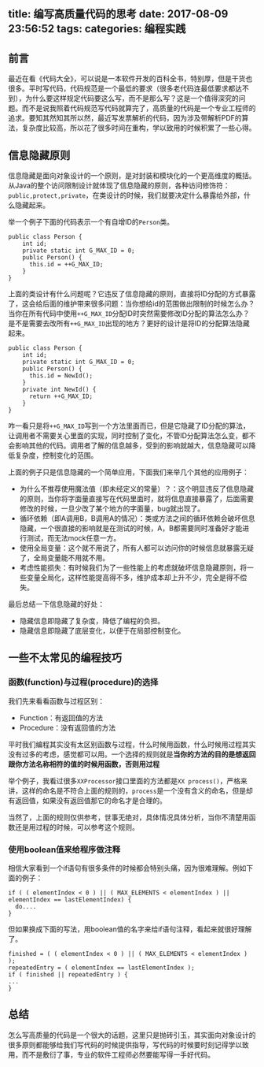 title: 编写高质量代码的思考
date: 2017-08-09 23:56:52
tags:
categories: 编程实践
---

## 前言
最近在看《代码大全》，可以说是一本软件开发的百科全书，特别厚，但是干货也很多。平时写代码，代码规范是一个最低的要求（很多老代码连最低要求都达不到），为什么要这样规定代码要这么写，而不是那么写？这是一个值得深究的问题。而不是说我照着代码规范写代码就算完了，高质量的代码是一个专业工程师的追求。要知其然知其所以然，最近写发票解析的代码，因为涉及带解析PDF的算法，复杂度比较高，所以花了很多时间在重构，学以致用的时候积累了一些心得。
## 信息隐藏原则
信息隐藏是面向对象设计的一个原则，是对封装和模块化的一个更高维度的概括。从Java的整个访问限制设计就体现了信息隐藏的原则，各种访问修饰符：`public,protect,private`，在类设计的时候，我们就要决定什么暴露给外部，什么隐藏起来。

举一个例子下面的代码表示一个有自增ID的`Person`类。
```
public class Person {
    int id;
    private static int G_MAX_ID = 0;
    public Person() {
      this.id = ++G_MAX_ID;
    }
}
```
上面的类设计有什么问题呢？它违反了信息隐藏的原则，直接将ID分配的方式暴露了，这会给后面的维护带来很多问题：当你想给id的范围做出限制的时候怎么办？当你在所有代码中使用`++G_MAX_ID`分配ID时突然需要修改ID分配的算法怎么办？是不是需要去改所有`++G_MAX_ID`出现的地方？更好的设计是将ID的分配算法隐藏起来。
```
public class Person {
    int id;
    private static int G_MAX_ID = 0;
    public Person() {
      this.id = NewId();
    }
    private int NewId() {
      return ++G_MAX_ID;
    }
}
```
咋一看只是将`++G_MAX_ID`写到一个方法里面而已，但是它隐藏了ID分配的算法，让调用者不需要关心里面的实现，同时控制了变化，不管ID分配算法怎么变，都不会影响其他的代码。调用者了解的信息越多，受到的影响就越大，信息隐藏可以降低复杂度，控制变化的范围。

上面的例子只是信息隐藏的一个简单应用，下面我们来举几个其他的应用例子：

- 为什么不推荐使用魔法值（即未经定义的常量）？：这个明显违反了信息隐藏的原则，当你将字面量直接写在代码里面时，就将信息直接暴露了，后面需要修改的时候，一旦少改了某个地方的字面量，bug就出现了。
- 循环依赖（即A调用B，B调用A的情况）：类或方法之间的循环依赖会破坏信息隐藏，一个很直接的影响就是在测试的时候，A，B都需要同时准备好才能进行测试，而无法mock任意一方。
- 使用全局变量：这个就不用说了，所有人都可以访问你的时候信息就暴露无疑了，全局变量能不用就不用。
- 考虑性能损失：有时候我们为了一些性能上的考虑就破坏信息隐藏原则，将一些变量全局化，这样性能提高得不多，维护成本却上升不少，完全是得不偿失。

最后总结一下信息隐藏的好处：

- 隐藏信息即隐藏了复杂度，降低了编程的负担。
- 隐藏信息即隐藏了底层变化，以便于在局部控制变化。

## 一些不太常见的编程技巧
### 函数(function)与过程(procedure)的选择
我们先来看看函数与过程区别：

- Function：有返回值的方法
- Procedure：没有返回值的方法

平时我们编程其实没有太区别函数与过程，什么时候用函数，什么时候用过程其实没有过多的考虑，感觉都可以用。一个选择的规则就是**当你的方法的目的是想返回跟你方法名称相符的值的时候用函数，否则用过程**

举个例子，我看过很多`XXProcessor`接口里面的方法都是`XX process()`，严格来讲，这样的命名是不符合上面的规则的，`process`是一个没有含义的命名，但是却有返回值，如果没有返回值那它的命名才是合理的。

当然了，上面的规则仅供参考，世事无绝对，具体情况具体分析，当你不清楚用函数还是用过程的时候，可以参考这个规则。

### 使用boolean值来给程序做注释
相信大家看到一个if语句有很多条件的时候都会特别头痛，因为很难理解。例如下面的例子：
```
if ( ( elementIndex < 0 ) || ( MAX_ELEMENTS < elementIndex ) || elementIndex == lastElementIndex) {
  do....
}
```
但如果换成下面的写法，用boolean值的名字来给if语句注释，看起来就很好理解了。
```
finished = ( ( elementIndex < 0 ) || ( MAX_ELEMENTS < elementIndex ) );
repeatedEntry = ( elementIndex == lastElementIndex );
if ( finished || repeatedEntry ) {
...
}
```
## 总结
怎么写高质量的代码是一个很大的话题，这里只是抛砖引玉，其实面向对象设计的很多原则都能够给我们写代码的时候提供指导，写代码的时候要时刻记得学以致用，而不是敷衍了事，专业的软件工程师必然要能写得一手好代码。




